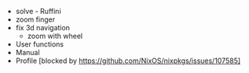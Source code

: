* solve - Ruffini
* zoom finger
* fix 3d navigation
  * zoom with wheel
* User functions
* Manual
* Profile [blocked by https://github.com/NixOS/nixpkgs/issues/107585]
